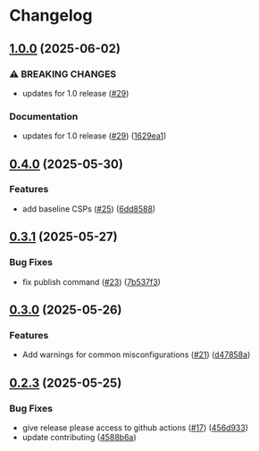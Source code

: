 # Changelog

## [1.0.0](https://github.com/JamesToohey/csprefabricate/compare/v0.4.0...v1.0.0) (2025-06-02)


### ⚠ BREAKING CHANGES

* updates for 1.0 release ([#29](https://github.com/JamesToohey/csprefabricate/issues/29))

### Documentation

* updates for 1.0 release ([#29](https://github.com/JamesToohey/csprefabricate/issues/29)) ([1629ea1](https://github.com/JamesToohey/csprefabricate/commit/1629ea1e415142a54f6bd538832dbca4cdf1f179))

## [0.4.0](https://github.com/JamesToohey/csprefabricate/compare/v0.3.1...v0.4.0) (2025-05-30)


### Features

* add baseline CSPs ([#25](https://github.com/JamesToohey/csprefabricate/issues/25)) ([6dd8588](https://github.com/JamesToohey/csprefabricate/commit/6dd858853d143de66979e74ba981844c2b1e28d3))

## [0.3.1](https://github.com/JamesToohey/csprefabricate/compare/v0.3.0...v0.3.1) (2025-05-27)


### Bug Fixes

* fix publish command ([#23](https://github.com/JamesToohey/csprefabricate/issues/23)) ([7b537f3](https://github.com/JamesToohey/csprefabricate/commit/7b537f337e20c188a89ddb3dd3f2ab5ddefade04))

## [0.3.0](https://github.com/JamesToohey/csprefabricate/compare/v0.2.3...v0.3.0) (2025-05-26)


### Features

* Add warnings for common misconfigurations ([#21](https://github.com/JamesToohey/csprefabricate/issues/21)) ([d47858a](https://github.com/JamesToohey/csprefabricate/commit/d47858a04b777edec738b0f8ead23845795597a5))

## [0.2.3](https://github.com/JamesToohey/csprefabricate/compare/0.2.2...v0.2.3) (2025-05-25)


### Bug Fixes

* give release please access to github actions ([#17](https://github.com/JamesToohey/csprefabricate/issues/17)) ([456d933](https://github.com/JamesToohey/csprefabricate/commit/456d933dcbb746943f1f0a921e96a5b54c6055e5))
* update contributing ([4588b6a](https://github.com/JamesToohey/csprefabricate/commit/4588b6a09731a08121f3a26612147518fbf50b05))
